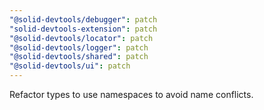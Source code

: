 ```yaml
---
"@solid-devtools/debugger": patch
"solid-devtools-extension": patch
"@solid-devtools/locator": patch
"@solid-devtools/logger": patch
"@solid-devtools/shared": patch
"@solid-devtools/ui": patch
---
```


Refactor types to use namespaces to avoid name conflicts.
